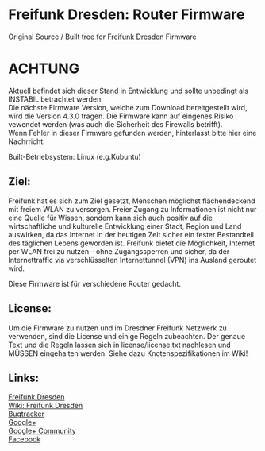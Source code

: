 Freifunk Dresden: Router Firmware
=================================

Original Source / Built tree for <a href="http://www.freifunk-dresden.de" >Freifunk Dresden</a> Firmware<br>

ACHTUNG
=======
Aktuell befindet sich dieser Stand in Entwicklung und sollte unbedingt als INSTABIL betrachtet werden.<br>
Die nächste Firmware Version, welche zum Download bereitgestellt wird, wird die Version 4.3.0 tragen.
Die Firmware kann auf eingenes Risiko vewendet werden (was auch die Sicherheit des Firewalls betrifft).<br>
Wenn Fehler in dieser Firmware gefunden werden, hinterlasst bitte hier eine Nachrricht.


Built-Betriebsystem: Linux (e.g.Kubuntu)

Ziel:
----
Freifunk hat es sich zum Ziel gesetzt, Menschen möglichst flächendeckend mit freiem WLAN zu versorgen. Freier Zugang zu Informationen ist nicht nur eine Quelle für Wissen, sondern kann sich auch positiv auf die wirtschaftliche und kulturelle Entwicklung einer Stadt, Region und Land auswirken, da das Internet in der heutigen Zeit sicher ein fester Bestandteil des täglichen Lebens geworden ist. Freifunk bietet die Möglichkeit, Internet per WLAN frei zu nutzen - ohne Zugangssperren und sicher, da der Internettraffic via verschlüsselten Internettunnel (VPN) ins Ausland geroutet wird. 

Diese Firmware ist für verschiedene Router gedacht.

License:
--------
Um die Firmware zu nutzen und im Dresdner Freifunk Netzwerk zu verwenden, sind die License und einige Regeln
zubeachten. Der genaue Text und die Regeln lassen sich in license/license.txt nachlesen und MÜSSEN eingehalten werden.
Siehe dazu Knotenspezifikationen im Wiki!

Links:
------
<a href="http://www.freifunk-dresden.de" >Freifunk Dresden</a><br>
<a href="http://wiki.freifunk-dresden.de" >Wiki: Freifunk Dresden</a><br>
<a href="http://bt.freifunk-dresden.de" >Bugtracker</a><br>
<a href="http://google.com/+FreifunkDresden%EF%BB%BF/about"> Google+</a><br>
<a href="https://plus.google.com/communities/108088672678522515509"> Google+ Community</a><br>
<a href="https://www.facebook.com/FreifunkDresden"> Facebook</a>


